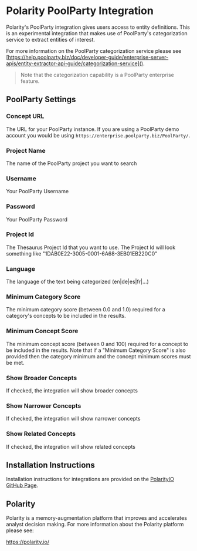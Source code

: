 # Polarity PoolParty Integration

Polarity's PoolParty integration gives users access to entity definitions.  This is an experimental integration that makes use of PoolParty's categorization service to extract entities of interest.

For more information on the PoolParty categorization service please see [https://help.poolparty.biz/doc/developer-guide/enterprise-server-apis/entity-extractor-api-guide/categorization-service]().
  
> Note that the categorization capability is a PoolParty enterprise feature.

## PoolParty Settings

### Concept URL

The URL for your PoolParty instance.  If you are using a PoolParty demo account you would be using `https://enterprise.poolparty.biz/PoolParty/`. 
 
### Project Name

The name of the PoolParty project you want to search 

### Username

Your PoolParty Username

### Password

Your PoolParty Password

### Project Id

The Thesaurus Project Id that you want to use. The Project Id will look something like "1DAB0E22-3005-0001-6A68-3EB01EB220C0"

### Language

The language of the text being categorized (en|de|es|fr|...)

### Minimum Category Score

The minimum category score (between 0.0 and 1.0) required for a category's concepts to be included in the results.
  
### Minimum Concept Score

The minimum concept score (between 0 and 100) required for a concept to be included in the results.  Note that if a "Minimum Category Score" is also provided then the category minimum and the concept minimum scores must be met.

### Show Broader Concepts

If checked, the integration will show broader concepts
   
### Show Narrower Concepts

If checked, the integration will show narrower concepts

### Show Related Concepts

If checked, the integration will show related concepts

## Installation Instructions

Installation instructions for integrations are provided on the [PolarityIO GitHub Page](https://polarityio.github.io/).

## Polarity

Polarity is a memory-augmentation platform that improves and accelerates analyst decision making.  For more information about the Polarity platform please see: 

https://polarity.io/
